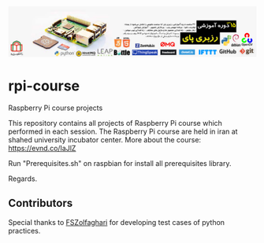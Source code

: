[![15Th Raspberry Pi Course](15Th_Raspberry_Pi_Course.jpg)](https://evnd.co/IaJlZ)
# rpi-course
Raspberry Pi course projects

This repository contains all projects of Raspberry Pi course which performed in each session.
The Raspberry Pi course are held in iran at shahed university incubator center.
More about the course: https://evnd.co/IaJlZ

Run "Prerequisites.sh" on raspbian for install all prerequisites library.

Regards.

## Contributors
Special thanks to [FSZolfaghari](https://github.com/FSZolfaghari) for developing test cases of python practices.
